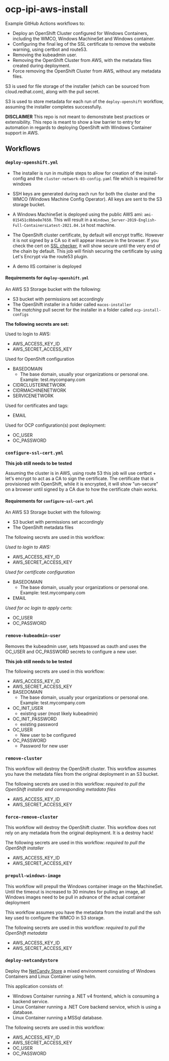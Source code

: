 # ocp-ipi-aws-install

Example GitHub Actions workflows to:

- Deploy an OpenShift Cluster configured for Windows Containers, including the WMCO, Windows MachineSet and Windows container.
- Configuring the final leg of the SSL certificate to remove the website warning, using certbot and route53.
- Removing the kubeadmin user.
- Removing the OpenShift Cluster from AWS, with the metadata files created during deployment.
- Force removing the OpenShift Cluster from AWS, without any metadata files.

S3 is used for file storage of the installer (which can be sourced from cloud.redhat.com), along with the pull secret.

S3 is used to store metadata for each run of the `deploy-openshift` workflow, assuming the installer completes successfully.

**DISCLAIMER**
This repo is not meant to demonstrate best practices or extensibility.  This repo is meant to show a low barrier to entry for automation in regards to deploying OpenShift with Windows Container support in AWS.

## Workflows
### `deploy-openshift.yml`

- The installer is run in multiple steps to allow for creation of the install-config and the `cluster-network-03-config.yaml` file which is required for windows

- SSH keys are generated during each run for both the cluster and the WMCO (Windows Machine Config Operator).  All keys are sent to the S3 storage bucket.

- A Windows MachineSet is deployed using the public AWS ami: `ami-015451c8bbe8e7650`.  This will result in a `Windows_Server-2019-English-Full-ContainersLatest-2021.04.14` host machine.

- The OpenShift cluster certificate, by default will encrypt traffic.  However it is not signed by a CA so it will appear insecure in the browser.  If you check the cert on [SSL checker](https://www.sslshopper.com/ssl-checker.html), it will show secure until the very end of the chain by default.  This job will finish securing the certificate by using Let's Encrypt via the route53 plugin.

- A demo IIS container is deployed

#### Requirements for `deploy-openshift.yml`

An AWS S3 Storage bucket with the following:

- S3 bucket with permissions set accordingly
- The OpenShift installer in a folder called `macos-installer`
- The _matching_ pull secret for the installer in a folder called `ocp-install-configs`

**The following secrets are set:**

Used to login to AWS:
- AWS_ACCESS_KEY_ID
- AWS_SECRET_ACCESS_KEY

Used for OpenShift configuration

- BASEDOMAIN
    - The base domain, usually your organizations or personal one.  Example: test.mycompany.com
- CIDRCLUSTERNETWORK
- CIDRMACHINENETWORK
- SERVICENETWORK

Used for certificates and tags:

- EMAIL

Used for OCP configuration(s) post deployment:

- OC_USER
- OC_PASSWORD

### `configure-ssl-cert.yml`

**This job still needs to be tested**

Assuming the cluster is in AWS, using route 53 this job will use certbot + let's encrypt to act as a CA to sign the certificate.  The certificate that is provisioned with OpenShift, while it is encrypted, it will show "un-secure" on a browser until signed by a CA due to how the certificate chain works.

#### Requirements for `configure-ssl-cert.yml`

An AWS S3 Storage bucket with the following:

- S3 bucket with permissions set accordingly
- The OpenShift metadata files

The following secrets are used in this workflow:

_Used to login to AWS:_
- AWS_ACCESS_KEY_ID
- AWS_SECRET_ACCESS_KEY

_Used for certificate configuration_
- BASEDOMAIN
    - The base domain, usually your organizations or personal one.  Example: test.mycompany.com
- EMAIL

_Used for oc login to apply certs_:
- OC_USER
- OC_PASSWORD
### `remove-kubeadmin-user`

Removes the kubeadmin user, sets htpasswd as oauth and uses the OC_USER and OC_PASSWORD secrets to configure a new user.

**This job still needs to be tested**

The following secrets are used in this workflow:
- AWS_ACCESS_KEY_ID
- AWS_SECRET_ACCESS_KEY
- BASEDOMAIN
    - The base domain, usually your organizations or personal one.  Example: test.mycompany.com
- OC_INIT_USER
    - existing user (most likely kubeadmin)
- OC_INIT_PASSWORD
    - existing password
- OC_USER
    - New user to be configured
- OC_PASSWORD
    - Password for new user

### `remove-cluster`

This workflow will destroy the OpenShift cluster.  This workflow assumes you have the metadata files from the original deployment in an S3 bucket.

The following secrets are used in this workflow:
_required to pull the OpenShift installer and corresponding metadata files_
- AWS_ACCESS_KEY_ID
- AWS_SECRET_ACCESS_KEY

### `force-remove-cluster`

This workflow will destroy the OpenShift cluster.  This workflow does not rely on any metadata from the original deployment.  It is a destroy hack!

The following secrets are used in this workflow:
_required to pull the OpenShift installer_
- AWS_ACCESS_KEY_ID
- AWS_SECRET_ACCESS_KEY

### `prepull-windows-image`

This workflow will prepull the Windows container image on the MachineSet.  Until the timeout is increased to 30 minutes for pulling an image, all Windows images need to be pull in advance of the actual container deployment

This workflow assumes you have the metadata from the install and the ssh key used to configure the WMCO in S3 storage.

The following secrets are used in this workflow:
_required to pull the OpenShift metadata_
- AWS_ACCESS_KEY_ID
- AWS_SECRET_ACCESS_KEY

### `deploy-netcandystore`

Deploy the [NetCandy Store](http://people.redhat.com/chernand/windows-containers-quickstart/ns-intro/) a mixed environment consisting of Windows Containers and Linux Container using helm.

This application consists of:

- Windows Container running a .NET v4 frontend, which is consuming a backend service.
- Linux Container running a .NET Core backend service, which is using a database.
- Linux Container running a MSSql database.

The following secrets are used in this workflow:
- AWS_ACCESS_KEY_ID
- AWS_SECRET_ACCESS_KEY
- OC_USER
- OC_PASSWORD
